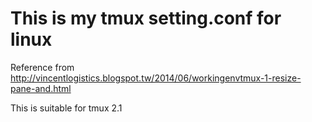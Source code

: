 # This is my tmux setting.conf for linux
Reference from http://vincentlogistics.blogspot.tw/2014/06/workingenvtmux-1-resize-pane-and.html

This is suitable for tmux 2.1
